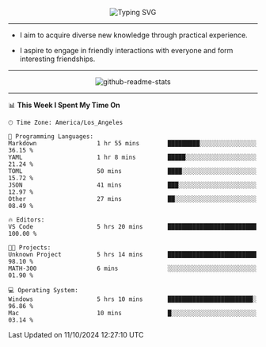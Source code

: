 <p align="center">
  <img src="https://readme-typing-svg.demolab.com?font=Fira+Code&weight=500&size=32&duration=2500&pause=1600&center=true&vCenter=true&random=false&width=1024&height=64&lines=Hi+there+%F0%9F%91%8B;I'm+delighted+you+could+make+it+here+%F0%9F%8E%89;I'm+Harry%2C+a+college+student+still+finding+my+way" alt="Typing SVG" />
</p>


---


- I aim to acquire diverse new knowledge through practical experience.

- I aspire to engage in friendly interactions with everyone and form interesting friendships.


---


<p align="center">
  <img src="https://github-readme-stats.vercel.app/api?username=Harry-Jing&show_icons=true" alt="github-readme-stats"/>
</p>


---

<!--START_SECTION:waka-->
📊 **This Week I Spent My Time On** 

```text
🕑︎ Time Zone: America/Los_Angeles

💬 Programming Languages: 
Markdown                 1 hr 55 mins        █████████░░░░░░░░░░░░░░░░   36.15 % 
YAML                     1 hr 8 mins         █████░░░░░░░░░░░░░░░░░░░░   21.24 % 
TOML                     50 mins             ████░░░░░░░░░░░░░░░░░░░░░   15.72 % 
JSON                     41 mins             ███░░░░░░░░░░░░░░░░░░░░░░   12.97 % 
Other                    27 mins             ██░░░░░░░░░░░░░░░░░░░░░░░   08.49 % 

🔥 Editors: 
VS Code                  5 hrs 20 mins       █████████████████████████   100.00 % 

🐱‍💻 Projects: 
Unknown Project          5 hrs 14 mins       █████████████████████████   98.10 % 
MATH-300                 6 mins              ░░░░░░░░░░░░░░░░░░░░░░░░░   01.90 % 

💻 Operating System: 
Windows                  5 hrs 10 mins       ████████████████████████░   96.86 % 
Mac                      10 mins             █░░░░░░░░░░░░░░░░░░░░░░░░   03.14 % 
```


 Last Updated on 11/10/2024 12:27:10 UTC
<!--END_SECTION:waka-->
